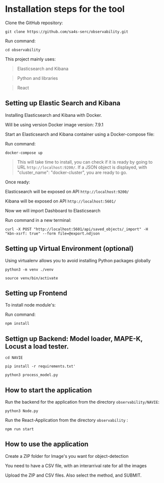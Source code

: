 # Installation steps for the tool

Clone the GitHub repository:

```
git clone https://github.com/sa4s-serc/observability.git
```

Run command:
```
cd observability
```

This project mainly uses:
> Elasticsearch and Kibana

> Python and libraries

>  React

## Setting up Elastic Search and Kibana 

Installing Elasticsearch and Kibana with Docker.

Will be using version Docker image version: 7.9.1

Start an Elasticsearch and Kibana container using a Docker-compose file:

Run command:

```
docker-compose up
```

> This will take time to install, you can check if it is ready by going to URL `http://localhost:9200/`.
> If a JSON object is displayed, with "cluster_name": "docker-cluster", you are ready to go.

Once ready:

Elasticsearch will be exposed on API `http://localhost:9200/`

Kibana will be exposed on API `http://localhost:5601/`

Now we will import Dashboard to Elasticsearch 

Run command in a new terminal:

```
curl -X POST "http://localhost:5601/api/saved_objects/_import" -H "kbn-xsrf: true" --form file=@export.ndjson
```

## Setting up Virtual Environment (optional)

Using virtualenv allows you to avoid installing Python packages globally

```
python3 -m venv ./venv

source venv/bin/activate
```

 
## Setting up Frontend

To install node module's:

Run command:

```
npm install
```


## Settign up Backend: Model loader, MAPE-K, Locust a load tester.

```
cd NAVIE

pip install -r requirements.txt'

python3 process_model.py

```

## How to start the application

Run the backend for the application from the directory `observability/NAVIE`:

```
python3 Node.py
```

Run the React-Application from the directory `observability` :

```
npm run start
```


## How to use the application

Create a ZIP folder for Image's you want for object-detection

You need to have a CSV file, with an interarrival rate for all the images

Upload the ZIP and CSV files. Also select the method, and SUBMIT.




